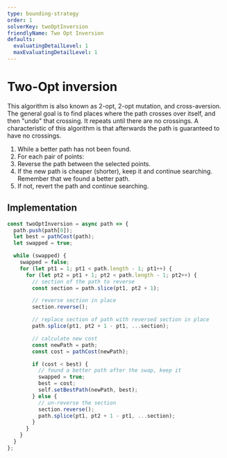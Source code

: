 ```yaml
---
type: bounding-strategy 
order: 1
solverKey: twoOptInversion
friendlyName: Two Opt Inversion
defaults:
  evaluatingDetailLevel: 1
  maxEvaluatingDetailLevel: 1
---
```


# Two-Opt inversion

This algorithm is also known as 2-opt, 2-opt mutation, and cross-aversion. The general goal is to find places where the path crosses over itself, and then "undo" that crossing. It repeats until there are no crossings. A characteristic of this algorithm is that afterwards the path is guaranteed to have no crossings.

1. While a better path has not been found.
2. For each pair of points:
3. Reverse the path between the selected points.
4. If the new path is cheaper (shorter), keep it and continue searching. Remember that we found a better path.
5. If not, revert the path and continue searching.

## Implementation

```javascript
const twoOptInversion = async path => {
  path.push(path[0]);
  let best = pathCost(path);
  let swapped = true;

  while (swapped) {
    swapped = false;
    for (let pt1 = 1; pt1 < path.length - 1; pt1++) {
      for (let pt2 = pt1 + 1; pt2 < path.length - 1; pt2++) {
        // section of the path to reverse
        const section = path.slice(pt1, pt2 + 1);

        // reverse section in place
        section.reverse();

        // replace section of path with reversed section in place
        path.splice(pt1, pt2 + 1 - pt1, ...section);

        // calculate new cost
        const newPath = path;
        const cost = pathCost(newPath);

        if (cost < best) {
          // found a better path after the swap, keep it
          swapped = true;
          best = cost;
          self.setBestPath(newPath, best);
        } else {
          // un-reverse the section
          section.reverse();
          path.splice(pt1, pt2 + 1 - pt1, ...section);
        }
      }
    }
  }
};
```
